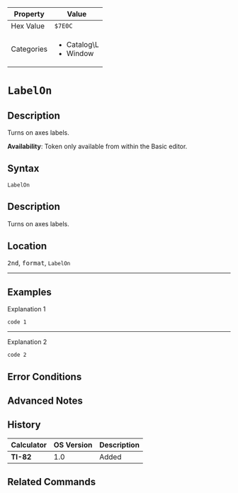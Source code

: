 | Property      | Value |
|---------------|-------|
| Hex Value     | `$7E0C`|
| Categories    | <ul><li>Catalog\L</li><li>Window</li></ul> |

# `LabelOn`

## Description
Turns on axes labels.


<b>Availability</b>: Token only available from within the Basic editor.

## Syntax
`LabelOn`

## Description
Turns on axes labels.

## Location
<kbd>2nd</kbd>, <kbd>format</kbd>, `LabelOn`
<hr>

## Examples

Explanation 1
```ti-basic
code 1
```
---
Explanation 2
```ti-basic
code 2
```

## Error Conditions


## Advanced Notes


## History
| Calculator | OS Version | Description |
|------------|------------|-------------|
| <b>TI-82</b> | 1.0 | Added

## Related Commands

    